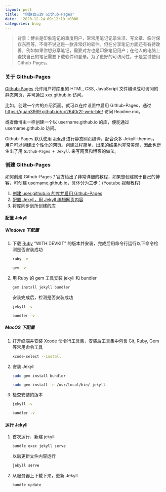 ```yaml
---
layout: post
title:  "创建自己的 Github-Pages"
date:   2020-12-24 09:12:19 +0800
categories: blog
---
```


> 背景：博主是印象笔记的重度用户，常常用笔记记录生活、写文章、临时保存东西等，不得不说这是一款非常好的软件。但在分享笔记方面还有有待改善，例如如果你想分享笔记，需要对方也是印象笔记用户；在他人的电脑上查找自己的笔记需要下载软件和登录。为了更好的可访问性，于是尝试使用 Github-Pages。

### 关于 Github-Pages 
[Github-Pages](https://docs.github.com/en/free-pro-team@latest/github/working-with-github-pages/about-github-pages) 允许用户将库里的 HTML, CSS, JavaScript 文件编译成可访问的静态网页，并可通过 xxx.github.io 访问。

比如，创建一个库的介绍页面。就可以在库设置中启用 Github-Pages，通过 https://quan3969.github.io/cc2640r2f-web-ble/ 访问 Readme.md。

或者像博主一样创建一个以 username.github.io 的库，便能通过 username.github.io 访问。

Github-Pages 默认使用 [Jekyll](https://jekyllrb.com/) 进行静态网页编译，配合众多 Jekyll-themes，用户可以创建出个性化的网页。创建过程简单，出来的结果也非常美观，因此也衍生出了用 `Github-Pages + Jekyll` 来写网页和博客的做法。

### 创建 Github-Pages 
如何创建 Github-Pages？官方给出了非常详细的教程，如果想创建属于自己的博客，可创建 username.github.io，具体分为三步：([Youtube 视频教程](https://youtube.com/playlist?list=PLLAZ4kZ9dFpOPV5C5Ay0pHaa0RJFhcmcB))
1. [创建 user.github.io 的库并启用 Github-Pages](https://docs.github.com/en/free-pro-team@latest/github/working-with-github-pages/creating-a-github-pages-site)
2. [配置 Jekyll，用 Jekyll 编辑网页内容](https://jekyllrb.com/docs/)
3. 将库同步到所创建的库

#### 配置 Jekyll 
##### Windows 下配置 
1. 下载 [Ruby](https://rubyinstaller.org/downloads/) "WITH DEVKIT" 的版本并安装，完成后用命令行运行以下命令检测是否安装成功
    ```bash
    ruby -v
    ```
    ```bash
    gem -v
    ```
2. 用 Ruby 的 gem 工具安装 jekyll 和 bundler
    ```bash
    gem install jekyll bundler
    ```
    安装完成后，检测是否安装成功
    ```bash
    jekyll -v
    ```
    ```bash
    bundler -v
    ```

##### MacOS 下配置
1. 打开终端并安装 Xcode 命令行工具集，安装后工具集中包含 Git, Ruby, Gem 等常用命令工具
    ```bash
    xcode-select --install
    ```
2. 安装 Jekyll 
    ```Bash
    sudo gem install bundler
    ```
    ```Bash
    sudo gem install -n /usr/local/bin/ jekyll
    ```
3. 检查安装的版本
    ```bash
    jekyll -v
    ```
    ```bash
    bundler -v
    ```

#### 运行 Jekyll
1. 首次运行，新建 jekyll
    ```bash
    bundle exec jekyll serve
    ```
    以后更新文件内容运行
    ```bash
    jekyll serve
    ``` 
2. 从服务器上下载下来，更新 Jekyll
    ```Bash
    bundle update
    ```